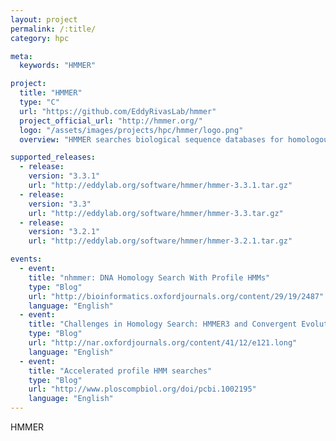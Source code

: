 ```yaml
---
layout: project
permalink: /:title/
category: hpc

meta:
  keywords: "HMMER"

project:
  title: "HMMER"
  type: "C"
  url: "https://github.com/EddyRivasLab/hmmer"
  project_official_url: "http://hmmer.org/"
  logo: "/assets/images/projects/hpc/hmmer/logo.png"
  overview: "HMMER searches biological sequence databases for homologous sequences, using either single sequences or multiple sequence alignments as queries. HMMER implements a technology called 'profile hidden Markov models' (profile HMMs). HMMER is used by many protein family domain databases and large-scale annotation pipelines, including Pfam and other members of the InterPro Consortium."

supported_releases:
  - release:
    version: "3.3.1"
    url: "http://eddylab.org/software/hmmer/hmmer-3.3.1.tar.gz"
  - release:
    version: "3.3"
    url: "http://eddylab.org/software/hmmer/hmmer-3.3.tar.gz"
  - release:
    version: "3.2.1"
    url: "http://eddylab.org/software/hmmer/hmmer-3.2.1.tar.gz"

events:
  - event:
    title: "nhmmer: DNA Homology Search With Profile HMMs"
    type: "Blog"
    url: "http://bioinformatics.oxfordjournals.org/content/29/19/2487"
    language: "English"
  - event:
    title: "Challenges in Homology Search: HMMER3 and Convergent Evolution of Coiled-Coil Regions"
    type: "Blog"
    url: "http://nar.oxfordjournals.org/content/41/12/e121.long"
    language: "English"
  - event:
    title: "Accelerated profile HMM searches"
    type: "Blog"
    url: "http://www.ploscompbiol.org/doi/pcbi.1002195"
    language: "English"
---
```


<p>HMMER</p>
